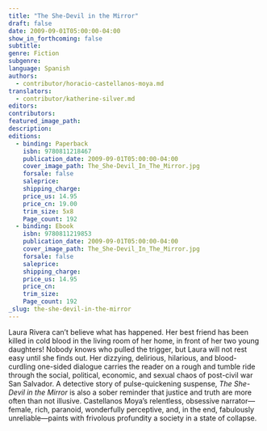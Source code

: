 ```yaml
---
title: "The She-Devil in the Mirror"
draft: false
date: 2009-09-01T05:00:00-04:00
show_in_forthcoming: false
subtitle:
genre: Fiction
subgenre:
language: Spanish
authors:
  - contributor/horacio-castellanos-moya.md
translators:
  - contributor/katherine-silver.md
editors:
contributors:
featured_image_path:
description:
editions:
  - binding: Paperback
    isbn: 9780811218467
    publication_date: 2009-09-01T05:00:00-04:00
    cover_image_path: The_She-Devil_In_The_Mirror.jpg
    forsale: false
    saleprice:
    shipping_charge:
    price_us: 14.95
    price_cn: 19.00
    trim_size: 5x8
    Page_count: 192
  - binding: Ebook
    isbn: 9780811219853
    publication_date: 2009-09-01T05:00:00-04:00
    cover_image_path: The_She-Devil_In_The_Mirror.jpg
    forsale: false
    saleprice:
    shipping_charge:
    price_us: 14.95
    price_cn:
    trim_size:
    Page_count: 192
_slug: the-she-devil-in-the-mirror
---
```


Laura Rivera can’t believe what has happened. Her best friend has been killed in cold blood in the living room of her home, in front of her two young daughters! Nobody knows who pulled the trigger, but Laura will not rest easy until she finds out. Her dizzying, delirious, hilarious, and blood-curdling one-sided dialogue carries the reader on a rough and tumble ride through the social, political, economic, and sexual chaos of post-civil war San Salvador. A detective story of pulse-quickening suspense, _The She-Devil in the Mirror_ is also a sober reminder that justice and truth are more often than not illusive. Castellanos Moya’s relentless, obsessive narrator—female, rich, paranoid, wonderfully perceptive, and, in the end, fabulously unreliable—paints with frivolous profundity a society in a state of collapse. 

